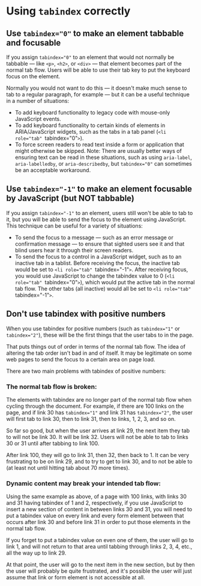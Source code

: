 # Using `tabindex` correctly

## Use `tabindex="0"` to make an element tabbable and focusable

If you assign `tabindex="0"` to an element that would not normally be tabbable — like `<p>`, `<h2>`, or `<div>` — that element becomes part of the normal tab flow. Users will be able to use their tab key to put the keyboard focus on the element.

Normally you would not want to do this — it doesn't make much sense to tab to a regular paragraph, for example — but it can be a useful technique in a number of situations:

- To add keyboard functionality to legacy code with mouse-only JavaScript events.
- To add keyboard functionality to certain kinds of elements in ARIA/JavaScript widgets, such as the tabs in a tab panel (`<li role="tab" `tabindex="0"`>`).
- To force screen readers to read text inside a form or application that might otherwise be skipped. Note: There are usually better ways of ensuring text can be read in these situations, such as using `aria-label`, `aria-labelledby`, or `aria-describedby`, but `tabindex="0"` can sometimes be an acceptable workaround.

## Use `tabindex="-1"` to make an element focusable by JavaScript (but NOT tabbable)

If you assign `tabindex="-1"` to an element, users still won't be able to tab to it, but you will be able to send the focus to the element using JavaScript. This technique can be useful for a variety of situations:

- To send the focus to a message — such as an error message or confirmation message — to ensure that sighted users see it and that blind users hear it through their screen readers.
- To send the focus to a control in a JavaScript widget, such as to an inactive tab in a tablist. Before receiving the focus, the inactive tab would be set to `<li role="tab" `tabindex="-1"`>`. After receiving focus, you would use JavaScript to change the tabindex value to 0 (`<li role="tab" `tabindex="0"`>`), which would put the active tab in the normal tab flow. The other tabs (all inactive) would all be set to `<li role="tab" `tabindex="-1"`>`.

## Don't use tabindex with positive numbers

When you use tabindex for positive numbers (such as `tabindex="1"` or `tabindex="2"`), these will be the first things that the user tabs to in the page.

That puts things out of order in terms of the normal tab flow. The idea of altering the tab order isn't bad in and of itself. It may be legitimate on some web pages to send the focus to a certain area on page load.

There are two main problems with tabindex of positive numbers:

### The normal tab flow is broken:

The elements with tabindex are no longer part of the normal tab flow when cycling through the document. For example, if there are 100 links on the page, and if link 30 has `tabindex="1"` and link 31 has `tabindex="2"`, the user will first tab to link 30, then to link 31, then to links, 1, 2, 3, and so on.

So far so good, but when the user arrives at link 29, the next item they tab to will not be link 30. It will be link 32. Users will not be able to tab to links 30 or 31 until after tabbing to link 100. 

After link 100, they will go to link 31, then 32, then back to 1. It can be very frustrating to be on link 29, and to try to get to link 30, and to not be able to (at least not until hitting tab about 70 more times).

### Dynamic content may break your intended tab flow: 

Using the same example as above, of a page with 100 links, with links 30 and 31 having tabindex of 1 and 2, respectively, if you use JavaScript to insert a new section of content in between links 30 and 31, you will need to put a tabindex value on every link and every form element between that occurs after link 30 and before link 31 in order to put those elements in the normal tab flow.

If you forget to put a tabindex value on even one of them, the user will go to link 1, and will not return to that area until tabbing through links 2, 3, 4, etc., all the way up to link 29.

At that point, the user will go to the next item in the new section, but by then the user will probably be quite frustrated, and it's possible the user will just assume that link or form element is not accessible at all.